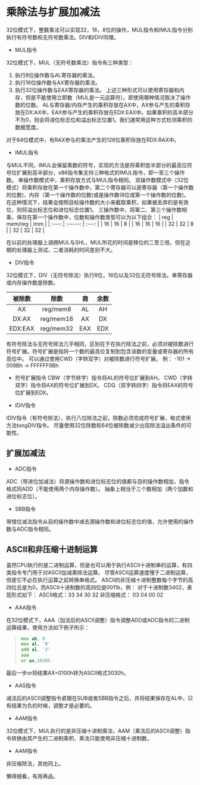 # 乘除法与扩展加减法

32位模式下，整数乘法可以实现32，16，8位的操作，MUL指令和IMUL指令分别执行有符号数和无符号数乘法。DIV和IDIV同理。

* MUL指令

32位模式下，MUL（无符号数乘法）指令有三种类型：

1. 执行8位操作数与AL寄存器的乘法。
2. 执行16位操作数与AX寄存器的乘法。
3. 执行32位操作数与EAX寄存器的乘法。
上述三种形式可以使用寄存器和内存，但是不能使用立即数（MUL是一元运算符）。即使用哪种情况取决了操作数的位数。
AL与寄存器/内存产生的乘积存放在AX中，AX参与产生的乘积存放在DX:AX中，EAX参与产生的乘积存放在EDX:EAX中。如果乘积的高半部分不为0，则会将进位标志位和溢出标志位置1。我们通常用这种方式检测乘积的数据宽度。

对于64位模式中，有RAX参与的乘法产生的128位乘积存放在RDX:RAX中。

* IMUL指令

与MUL不同，IMUL会保留乘数的符号，实现的方法是将乘积低半部分的最高位符号位扩展到高半部分，x86指令集支持三种格式的IMUL指令，即一至三个操作数。
单操作数模式中，乘积存放方式与MUL指令相同。
双操作数模式中（32位模式）将乘积存放在第一个操作数中，第二个寄存器可以是寄存器（第一个操作数的位数)、内存（第一个操作数的位数)或是操作数(8位或第一个操作数的位数)。在这种情况下，结果会按照目标操作数的大小来截取乘积，如果被丢弃的是有效位，则将溢出标志位和进位标志位置1。
三操作数中，将第二、第三个操作数相乘，保存在第一个操作数中，位数和操作数类型可以为以下组合：
|  reg  | mem/reg |  imm  |
| :---: | :-----: | :---: |
|  16   |   16    |   8   |
|  16   |   16    |  16   |
|  32   |   32    |   8   |
|  32   |   32    |  32   |

在以前的处理器上调佣MUL与SHL，MUL所花的时间是移位的二至三倍，但在近期的处理器上测试，二者消耗的时间差别不大。

* DIV指令

32位模式下，DIV（无符号除法）执行8位，16位以及32位无符号除法。单寄存器或内存操作数是除数。

| 被除数  |   除数    |  商   | 余数  |
| :-----: | :-------: | :---: | :---: |
|   AX    | reg/mem8  |  AL   |  AH   |
|  DX:AX  | reg/mem16 |  AX   |  DX   |
| EDX:EAX | reg/mem32 |  EAX  |  EDX  |

有符号除法与无符号除法几乎相同，区别在于在执行除法之前，必须对被除数进行符号扩展。符号扩展是指将一个数的最高位复制到包含该数的变量或寄存器的所有高位中。
可以通过使用CWD（字转双字）对被除数进行符号扩展。
例：
-101 -> 009Bh
-> FFFFFF9Bh

* 符号扩展指令
CBW（字节转字）指令将AL的符号位扩展到AH。
CWD（字转双字）指令将AX的符号位扩展到DX。
CDQ（双字转四字）指令将EAX的符号位扩展到EDX。

* IDIV指令

IDIV指令（有符号除法），执行八位除法之前，除数必须完成符号扩展，格式使用方法tongDIV指令。
尽量使用32位除数和64位被除数减少出现除法溢出条件的可能性。

## 扩展加减法

* ADC指令

ADC（带进位加减法）将源操作数和进位标志位的值都与目的操作数相加，指令格式同ADD（不能使用两个内存操作数）。
抽象上相当于三个数相加（两个加数和进位标志位）。

* SBB指令

带借位减法指令从目的操作数中减去源操作数和进位标志位的值，允许使用的操作数与ADC指令相同。


## ASCII和非压缩十进制运算

虽然CPU执行的是二进制运算，但是也可以用于执行ASCII十进制串的运算，有四类指令专门用于对ASCII加减乘除法运算。
尽管ASCII运算速度慢于二进制运算，但是它不必在执行运算之前转换串格式。
ASCII的非压缩十进制整数每个字节的高四位总是为0，而ASCII十进制数的高四位是0011b，例：
对于十进制数3402，表现形式如下：
ASCII格式：33 34 30 32
非压缩格式： 03 04 00 02

* AAA指令

在32位模式下，AAA（加法后的ASCII调整）指令调整ADD或ADC指令的二进制运算结果，使用方法如下例子所示：
>
> ```asm
> mov ah, 0
> mov al, '8'
> add al, '2'
> aaa
> or ax,3030h
> ```

最后一步or将结果AX=0100h转为ASCII格式3030h。


* AAS指令

减法后的ASCII调整指令紧跟在SUB或者SBB指令之后，并将结果保存在AL中，只有结果为负的时候，调整才是必要的。

* AAM指令

32位模式下，MUL执行的是非压缩十进制乘法，AAM（乘法后的ASCII调整）指令转换由其产生的二进制乘积，乘法只能使用非压缩十进制数。

* AAM指令
  
非压缩除法，其他同上。

懒得细看，有用再品。
